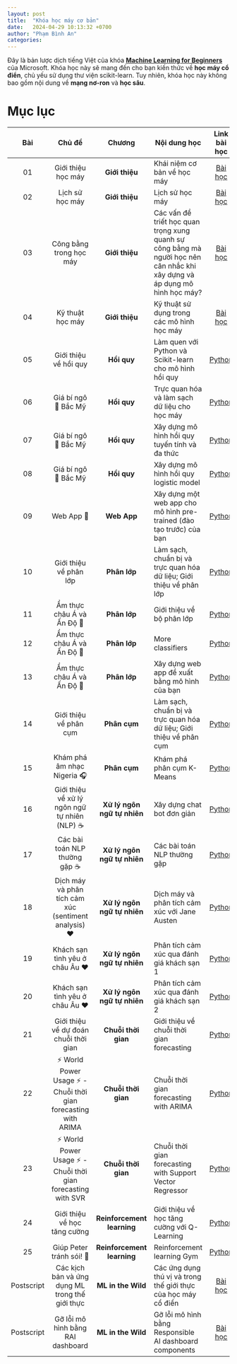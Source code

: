 ```yaml
---
layout: post
title:  "Khóa học máy cơ bản"
date:   2024-04-29 10:13:32 +0700
author: "Phạm Bình An"
categories: 
---
```


Đây là bản lược dịch tiếng Việt của khóa [**Machine Learning for Beginners**](https://aka.ms/ML-beginners) của Microsoft. Khóa học này sẽ mang đến cho bạn kiến thức về **học máy cổ điển**, chủ yếu sử dụng thư viện scikit-learn. Tuy nhiên, khóa học này không bao gồm nội dung về **mạng nơ-ron** và **học sâu**. 

# Mục lục

| Bài |                             Chủ đề                              |                   Chương                   | Nội dung học                                                                                                             |                                                              Link bài học                                                                |                        Tác giả                        |
| :-----------: | :------------------------------------------------------------: | :-------------------------------------------------: | ------------------------------------------------------------------------------------------------------------------------------- | :--------------------------------------------------------------------------------------------------------------------------------------: | :--------------------------------------------------: |
|      01       |                Giới thiệu học máy                |      **Giới thiệu**       | Khái niệm cơ bản về học máy                                                                                |                                             [Bài học]({{site.url}}/2024/04/29/intro-to-ML.html)                                             |                       Muhammad                       |
|      02       |                Lịch sử học máy                 |      **Giới thiệu**       | Lịch sử học máy                                                                                         |                                            [Bài học]({{site.url}}/2024/04/30/history-of-ML.html)                                            |                     Jen and Amy                      |
|      03       |                 Công bằng trong học máy                  |      **Giới thiệu**       | Các vấn đề triết học quan trọng xung quanh sự công bằng mà người học nên cân nhắc khi xây dựng và áp dụng mô hình học máy? |                                              [Bài học]({{site.url}}/2024/04/30/fairness-in-AI.html)                                               |                        Tomomi                        |
|      04       |                Kỹ thuật học máy                 |      **Giới thiệu**       | Kỹ thuật sử dụng trong các mô hình học máy                                                                       |                                          [Bài học]({{site.url}}/2024/04/30/techniques-of-ML.html)                                           |                    Chris and Jen                     |
|      05       |                   Giới thiệu về hồi quy                   |        **Hồi quy**         | Làm quen với Python và Scikit-learn cho mô hình hồi quy                                                                  |         [Python]({{site.url}}/2024/05/04/intro-to-regression.html)         |      Jen, Eric Wanjau       |
|      06       |                Giá bí ngô 🎃 Bắc Mỹ               |        **Hồi quy**         | Trực quan hóa và làm sạch dữ liệu cho học máy                                                                                  |          [Python]({{site.url}})          |      Jen, Eric Wanjau       |
|      07       |                Giá bí ngô 🎃 Bắc Mỹ                |        **Hồi quy**         | Xây dựng mô hình hồi quy tuyến tính và đa thức                                                                                   |        [Python]({{site.url}})        |      Jen and Dmitry, Eric Wanjau       |
|      08       |                Giá bí ngô 🎃 Bắc Mỹ                |        **Hồi quy**         | Xây dựng mô hình hồi quy logistic model                                                                                               |     [Python]({{site.url}})      |      Jen, Eric Wanjau       |
|      09       |                          Web App 🔌                          |           **Web App**            | Xây dựng một web app cho mô hình pre-trained (đào tạo trước) của bạn                                                                                       |                                                 [Python]({{site.url}})                                                  |                         Jen                          |
|      10       |                 Giới thiệu về phân lớp                 |    **Phân lớp**     | Làm sạch, chuẩn bị và trực quan hóa dữ liệu; Giới thiệu về phân lớp                                                            |  [Python]({{site.url}})   | Jen and Cassie, Eric Wanjau |
|      11       |             Ẩm thực châu Á và Ấn Độ 🍜             |    **Phân lớp**     | Giới thiệu về bộ phân lớp                                                                                                     |  [Python]({{site.url}}) | Jen and Cassie, Eric Wanjau |
|      12       |             Ẩm thực châu Á và Ấn Độ 🍜             |    **Phân lớp**     | More classifiers                                                                                                                |  [Python]({{site.url}}) | Jen and Cassie, Eric Wanjau |
|      13       |             Ẩm thực châu Á và Ấn Độ 🍜             |    **Phân lớp**     | Xây dựng web app đề xuất bằng mô hình của bạn                                                                                    |                                              [Python]({{site.url}})                                              |                         Jen                          |
|      14       |                   Giới thiệu về phân cụm                   |        **Phân cụm**         | Làm sạch, chuẩn bị và trực quan hóa dữ liệu; Giới thiệu về phân cụm                                                                |          [Python]({{site.url}})         |      Jen, Eric Wanjau       |
|      15       |              Khám phá âm nhạc Nigeria 🎧              |        **Phân cụm**         | Khám phá phân cụm K-Means                                                                                           |            [Python]({{site.url}})           |      Jen, Eric Wanjau       |
|      16       |        Giới thiệu về xử lý ngôn ngữ tự nhiên (NLP) ☕️         |   **Xử lý ngôn ngữ tự nhiên**    | Xây dựng chat bot đơn giản                                                                             |                                             [Python]({{site.url}})                                              |                       Stephen                        |
|      17       |                      Các bài toán NLP thường gặp ☕️                      |   **Xử lý ngôn ngữ tự nhiên**    | Các bài toán NLP thường gặp                          |                                                    [Python]({{site.url}})                                                     |                       Stephen                        |
|      18       |             Dịch máy và phân tích cảm xúc (sentiment analysis) ♥️              |   **Xử lý ngôn ngữ tự nhiên**    | Dịch máy và phân tích cảm xúc với Jane Austen                                                                             |                                            [Python]({{site.url}})                                             |                       Stephen                        |
|      19       |                  Khách sạn tình yêu ở châu Âu ♥️                  |   **Xử lý ngôn ngữ tự nhiên**    | Phân tích cảm xúc qua đánh giá khách sạn 1                                                                                         |                                               [Python]({{site.url}})                                                |                       Stephen                        |
|      20       |                  Khách sạn tình yêu ở châu Âu ♥️                  |   **Xử lý ngôn ngữ tự nhiên**    | Phân tích cảm xúc qua đánh giá khách sạn 2                                                                                         |                                               [Python]({{site.url}})                                                |                       Stephen                        |
|      21       |            Giới thiệu về dự đoán chuỗi thời gian             |        **Chuỗi thời gian**        | Giới thiệu về chuỗi thời gian forecasting                                                                                         |                                             [Python]({{site.url}})                                              |                      Francesca                       |
|      22       | ⚡️ World Power Usage ⚡️ - Chuỗi thời gian forecasting with ARIMA |        **Chuỗi thời gian**        | Chuỗi thời gian forecasting with ARIMA                                                                                              |                                                 [Python]({{site.url}})                                                 |                      Francesca                       |
|      23       |  ⚡️ World Power Usage ⚡️ - Chuỗi thời gian forecasting with SVR  |        **Chuỗi thời gian**        | Chuỗi thời gian forecasting with Support Vector Regressor                                                                           |                                                  [Python]({{site.url}})                                                  |                       Anirban                        |
|      24       |             Giới thiệu về học tăng cường             | **Reinforcement learning** | Giới thiệu về học tăng cường với Q-Learning                                                                         |                                             [Python]({{site.url}})                                              |                        Dmitry                        |
|      25       |                 Giúp Peter tránh sói! 🐺                  | **Reinforcement learning** | Reinforcement learning Gym                                                                                                      |                                                [Python]({{site.url}})                                                 |                        Dmitry                        |
|  Postscript   |            Các kịch bản và ứng dụng ML trong thế giới thực |      **ML in the Wild**       | Các ứng dụng thú vị và trong thế giới thực của học máy cổ điển                                                               |                                             [Bài học]({{site.url}})                                              |                         Team                         |
|  Postscript   |            Gỡ lỗi mô hình bằng RAI dashboard          |      **ML in the Wild**       | Gỡ lỗi mô hình bằng Responsible AI dashboard components                                                              |                                             [Bài học](9-Real-World/2-Debugging-ML-Models/README.md)                                              |                         Ruth Yakubu                       |

